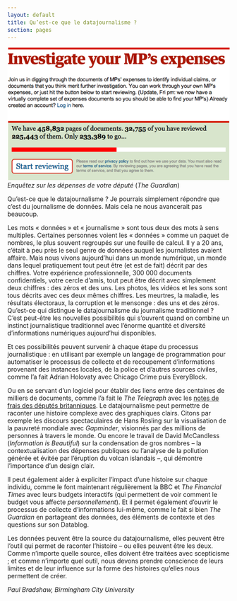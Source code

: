 ```yaml
---
layout: default
title: Qu’est-ce que le datajournalisme ?
section: pages
---
```


<div id="FIG012" class="imageblock">
	<div class="content">
		<img alt="Investigate your MP’s Expenses" src="../figs/incoming/01-01.png"></div>
	<div class="title"><em>Enquêtez sur les dépenses de votre député</em> (<em>The Guardian</em>)</div>
</div>

Qu’est-ce que le datajournalisme ? Je pourrais simplement répondre que c’est du journalisme de données. Mais cela ne nous avancerait pas beaucoup.

Les mots « données » et « journalisme » sont tous deux des mots à sens multiples. Certaines personnes voient les « données » comme un paquet de nombres, le plus souvent regroupés sur une feuille de calcul. Il y a 20 ans, c’était à peu près le seul genre de données auquel les journalistes avaient affaire. Mais nous vivons aujourd’hui dans un monde numérique, un monde dans lequel pratiquement tout peut être (et est de fait) décrit par des chiffres. Votre expérience professionnelle, 300 000 documents confidentiels, votre cercle d’amis, tout peut être décrit avec simplement deux chiffres : des zéros et des uns. Les photos, les vidéos et les sons sont tous décrits avec ces deux mêmes chiffres. Les meurtres, la maladie, les résultats électoraux, la corruption et le mensonge : des uns et des zéros. Qu’est-ce qui distingue le datajournalisme du journalisme traditionnel ? C’est peut-être les nouvelles possibilités qui s’ouvrent quand on combine un instinct journalistique traditionnel avec l’énorme quantité et diversité d’informations numériques aujourd’hui disponibles.

Et ces possibilités peuvent survenir à chaque étape du processus journalistique : en utilisant par exemple un langage de programmation pour automatiser le processus de collecte et de recoupement d’informations provenant des instances locales, de la police et d’autres sources civiles, comme l’a fait Adrian Holovaty avec Chicago Crime puis EveryBlock.

Ou en se servant d’un logiciel pour établir des liens entre des centaines de milliers de documents, comme l’a fait le _The Telegraph_ avec les [notes de frais des députés britanniques](http://tgr.ph/mps-expenses). Le datajournalisme peut permettre de raconter une histoire complexe avec des graphiques clairs. Citons par exemple les discours spectaculaires de Hans Rosling sur la visualisation de la pauvreté mondiale avec _Gapminder_, visionnés par des millions de personnes à travers le monde. Ou encore le travail de David McCandless (_Information is Beautiful_) sur la condensation de gros nombres – la contextualisation des dépenses publiques ou l’analyse de la pollution générée et évitée par l’éruption du volcan islandais –, qui démontre l’importance d’un design clair.

Il peut également aider à expliciter l’impact d’une histoire sur chaque individu, comme le font maintenant régulièrement la BBC et _The Financial Times_ avec leurs budgets interactifs (qui permettent de voir comment le budget vous affecte _personnellement_). Et il permet également d’ouvrir le processus de collecte d’informations lui-même, comme le fait si bien _The Guardian_ en partageant des données, des éléments de contexte et des questions sur son Datablog.

Les données peuvent être la source du datajournalisme, elles peuvent être l’outil qui permet de raconter l’histoire – ou elles peuvent être les deux. Comme n’importe quelle source, elles doivent être traitées avec scepticisme ; et comme n’importe quel outil, nous devons prendre conscience de leurs limites et de leur influence sur la forme des histoires qu’elles nous permettent de créer.

_Paul Bradshaw, Birmingham City University_